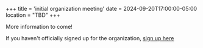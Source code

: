 +++
title = 'initial organization meeting'
date = 2024-09-20T17:00:00-05:00
location = "TBD"
+++

More information to come!

If you haven't officially signed up for the organization, [sign up here](https://docs.google.com/spreadsheets/d/1tAzvrtfQA4ShZeRigexZHEOZXKUL-6UP4xzZJE3G2PU/edit?usp=sharing)